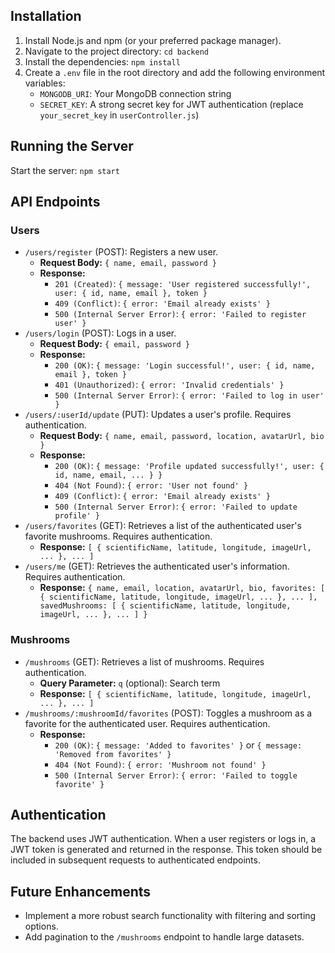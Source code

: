 ## Installation

1. Install Node.js and npm (or your preferred package manager).
2. Navigate to the project directory: `cd backend`
3. Install the dependencies: `npm install`
4. Create a `.env` file in the root directory and add the following environment variables:
   - `MONGODB_URI`: Your MongoDB connection string
   - `SECRET_KEY`: A strong secret key for JWT authentication (replace `your_secret_key` in `userController.js`)

## Running the Server

Start the server: `npm start`

## API Endpoints

### Users

- `/users/register` (POST): Registers a new user.
  - **Request Body:** `{ name, email, password }`
  - **Response:**
    - `201 (Created)`: `{ message: 'User registered successfully!', user: { id, name, email }, token }`
    - `409 (Conflict)`: `{ error: 'Email already exists' }`
    - `500 (Internal Server Error)`: `{ error: 'Failed to register user' }`
- `/users/login` (POST): Logs in a user.
  - **Request Body:** `{ email, password }`
  - **Response:**
    - `200 (OK)`: `{ message: 'Login successful!', user: { id, name, email }, token }`
    - `401 (Unauthorized)`: `{ error: 'Invalid credentials' }`
    - `500 (Internal Server Error)`: `{ error: 'Failed to log in user' }`
- `/users/:userId/update` (PUT): Updates a user's profile. Requires authentication.
  - **Request Body:** `{ name, email, password, location, avatarUrl, bio }`
  - **Response:**
    - `200 (OK)`: `{ message: 'Profile updated successfully!', user: { id, name, email, ... } }`
    - `404 (Not Found)`: `{ error: 'User not found' }`
    - `409 (Conflict)`: `{ error: 'Email already exists' }`
    - `500 (Internal Server Error)`: `{ error: 'Failed to update profile' }`
- `/users/favorites` (GET): Retrieves a list of the authenticated user's favorite mushrooms. Requires authentication.
  - **Response:** `[ { scientificName, latitude, longitude, imageUrl, ... }, ... ]`
- `/users/me` (GET): Retrieves the authenticated user's information. Requires authentication.
  - **Response:** `{ name, email, location, avatarUrl, bio, favorites: [ { scientificName, latitude, longitude, imageUrl, ... }, ... ], savedMushrooms: [ { scientificName, latitude, longitude, imageUrl, ... }, ... ] }`

### Mushrooms

- `/mushrooms` (GET): Retrieves a list of mushrooms. Requires authentication.
  - **Query Parameter:** `q` (optional): Search term
  - **Response:** `[ { scientificName, latitude, longitude, imageUrl, ... }, ... ]`
- `/mushrooms/:mushroomId/favorites` (POST): Toggles a mushroom as a favorite for the authenticated user. Requires authentication.
  - **Response:**
    - `200 (OK)`: `{ message: 'Added to favorites' }` or `{ message: 'Removed from favorites' }`
    - `404 (Not Found)`: `{ error: 'Mushroom not found' }`
    - `500 (Internal Server Error)`: `{ error: 'Failed to toggle favorite' }`

## Authentication

The backend uses JWT authentication. When a user registers or logs in, a JWT token is generated and returned in the response. This token should be included in subsequent requests to authenticated endpoints.

## Future Enhancements

- Implement a more robust search functionality with filtering and sorting options.
- Add pagination to the `/mushrooms` endpoint to handle large datasets.
